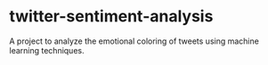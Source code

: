 # twitter-sentiment-analysis
A project to analyze the emotional coloring of tweets using machine learning techniques.
